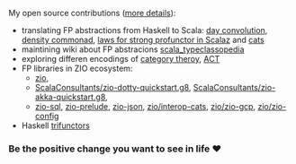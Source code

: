My open source contributions ([more details](https://github.com/lemastero/lemastero/blob/master/MORE.MD)):
* translating FP abstractions from Haskell to Scala: [day convolution](https://github.com/scalaz/scalaz/pull/2020), [density commonad](https://github.com/scalaz/scalaz/pull/2029), [laws for strong profunctor in Scalaz](https://github.com/scalaz/scalaz/pull/2028) and [cats](https://github.com/typelevel/cats/pull/2640)
* maintining wiki about FP abstracions [scala_typeclassopedia](https://github.com/lemastero/scala_typeclassopedia)
* exploring differen encodings of [category theroy](https://github.com/lemastero/Triglav), [ACT](https://github.com/lemastero/svarog)
* FP libraries in ZIO ecosystem:
  * [zio](https://github.com/zio/zio/pulls?q=author%3Alemastero),
  * [ScalaConsultants/zio-dotty-quickstart.g8](https://github.com/ScalaConsultants/zio-dotty-quickstart.g8), [ScalaConsultants/zio-akka-quickstart.g8](https://github.com/ScalaConsultants/zio-akka-quickstart.g8),
  * [zio-sql](https://github.com/zio/zio-sql/pulls?q=author%3Alemastero), [zio-prelude](https://github.com/zio/zio-prelude/pulls?q=author%3Alemastero), [zio-json](https://github.com/zio/zio-json/pulls?q=author%3Alemastero), [zio/interop-cats](https://github.com/zio/interop-cats/pulls?q=author%3Alemastero), [zio/zio-gcp](https://github.com/zio/zio-gcp/pulls?q=author%3Alemastero), [zio/zio-config](https://github.com/zio/zio-config/pulls?q=author%3Alemastero)
* Haskell [trifunctors](https://github.com/lemastero/trifunctors)


### Be the positive change you want to see in life :heart:
